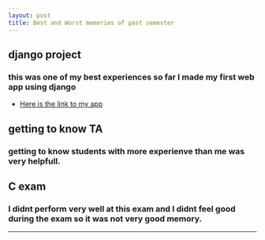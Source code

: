 ```yaml
---
layout: post
title: Best and Worst memories of past semester
---
```



## django project 
### this was one of my best experiences so far I made my first web app using django 
* [Here is the link to my app ](http://400522364.pythonanywhere.com/)

## getting to know TA 
### getting to know students with more experienve than me was very helpfull.

## C exam 
### I didnt perform very well at this exam and I didnt feel good during the exam so it was not very good memory. 




---